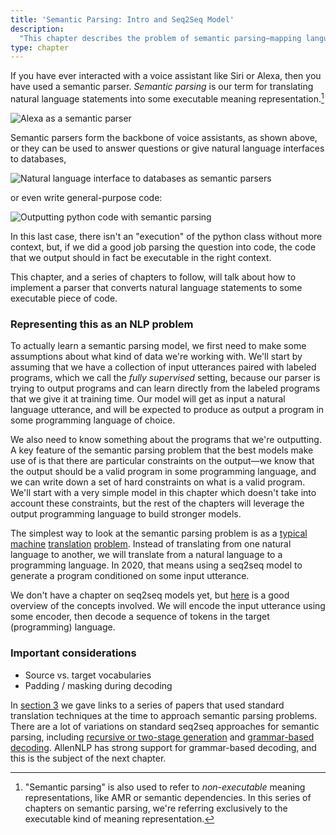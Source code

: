 ```yaml
---
title: 'Semantic Parsing: Intro and Seq2Seq Model'
description:
  "This chapter describes the problem of semantic parsing—mapping language to executable programs—and how to build a simple seq2seq semantic parser with AllenNLP."
type: chapter
---
```


<exercise id="1" title="Semantic parsing">

If you have ever interacted with a voice assistant like Siri or Alexa, then you have used a semantic
parser.  _Semantic parsing_ is our term for translating natural language statements into some
executable meaning representation.[^1]

[^1]: "Semantic parsing" is also used to refer to _non-executable_ meaning representations, like AMR
  or semantic dependencies. In this series of chapters on semantic parsing, we're referring
  exclusively to the executable kind of meaning representation.

<img src="/part3/semantic-parsing/alexa-as-semantic-parser.svg" alt="Alexa as a semantic parser" />

Semantic parsers form the backbone of voice assistants, as shown above, or they can be used to
answer questions or give natural language interfaces to databases,

<img src="/part3/semantic-parsing/database-interface.svg" alt="Natural language interface to databases as semantic parsers" />

or even write general-purpose code:

<img src="/part3/semantic-parsing/outputting-code.svg" alt="Outputting python code with semantic parsing" />

In this last case, there isn't an "execution" of the python class without more context, but, if we
did a good job parsing the question into code, the code that we output should in fact be executable
in the right context.

This chapter, and a series of chapters to follow, will talk about how to implement a parser that
converts natural language statements to some executable piece of code.

### Representing this as an NLP problem

To actually learn a semantic parsing model, we first need to make some assumptions about what kind
of data we're working with.  We'll start by assuming that we have a collection of input utterances
paired with labeled programs, which we call the _fully supervised_ setting, because our parser is
trying to output programs and can learn directly from the labeled programs that we give it at
training time.  Our model will get as input a natural language utterance, and will be expected to
produce as output a program in some programming language of choice.

We also need to know something about the programs that we're outputting.  A key feature of the
semantic parsing problem that the best models make use of is that there are particular constraints
on the output—we know that the output should be a valid program in some programming language, and we
can write down a set of hard constraints on what is a valid program.  We'll start with a very simple
model in this chapter which doesn't take into account these constraints, but the rest of the
chapters will leverage the output programming language to build stronger models.

</exercise>


<exercise id="2" title="Some toy data: natural language arithmetic">

</exercise>


<exercise id="3" title="Semantic parsing as machine translation">

The simplest way to look at the semantic parsing problem is as a
[typical](https://www.aclweb.org/anthology/N06-1056/)
[machine](https://www.aclweb.org/anthology/P13-2009/)
[translation](https://www.aclweb.org/anthology/P16-1002/)
[problem](https://www.aclweb.org/anthology/P16-1004/).  Instead of translating from one natural
language to another, we will translate from a natural language to a programming language.  In 2020,
that means using a seq2seq model to generate a program conditioned on some input utterance.

We don't have a chapter on seq2seq models yet, but
[here](https://nlp.stanford.edu/~johnhew/public/14-seq2seq.pdf) is a good overview of the concepts
involved.  We will encode the input utterance using some encoder, then decode a sequence of tokens
in the target (programming) language.

</exercise>


<exercise id="4" title="Implementing a seq2seq model">

### Important considerations

- Source vs. target vocabularies
- Padding / masking during decoding

</exercise>


<exercise id="5" title="Training">

</exercise>


<exercise id="6" title="Decoding">

</exercise>


<exercise id="7" title="Further reading">

In [section 3](#3) we gave links to a series of papers that used standard translation techniques at
the time to approach semantic parsing problems.  There are a lot of variations on standard seq2seq
approaches for semantic parsing, including [recursive or two-stage
generation](https://www.aclweb.org/anthology/P18-1068/) and [grammar-based
decoding](/semantic-parsing-grammar).  AllenNLP has strong support for grammar-based decoding, and
this is the subject of the next chapter.

</exercise>
